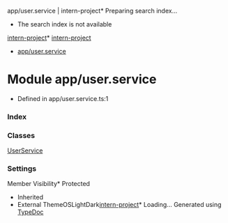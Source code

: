
app/user.service \| intern\-project* Preparing search index...
* The search index is not available

[intern\-project](../index.md)* [intern\-project](../index.md)
* [app/user.service](app_user_service.md)

# Module app/user.service

* Defined in app/user.service.ts:1
### Index

### Classes

[UserService](../classes/app_user_service.UserService.md)
### Settings

Member Visibility* Protected
* Inherited
* External
ThemeOSLightDark[intern\-project](../index.md)* Loading...
Generated using [TypeDoc](https://typedoc.org/)


